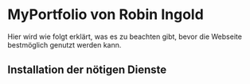 # MyPortfolio von Robin Ingold

Hier wird wie folgt erklärt, was es zu beachten gibt, bevor die Webseite bestmöglich genutzt werden kann.

## Installation der nötigen Dienste

